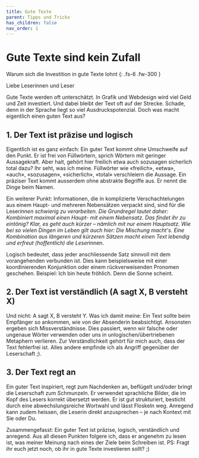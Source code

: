 ```yaml
---
title: Gute Texte 
parent: Tipps und Tricks
has_children: false
nav_order: 1
---
```


# Gute Texte sind kein Zufall

Warum sich die Investition in gute Texte lohnt
{: .fs-6 .fw-300 }

Liebe Leserinnen und Leser

Gute Texte werden oft unterschätzt. In Grafik und Webdesign wird viel Geld und Zeit investiert. Und dabei bleibt der Text oft auf der Strecke. Schade, denn in der Sprache liegt so viel Ausdruckspotenzial. Doch was macht eigentlich einen guten Text aus?

## 1. Der Text ist präzise und logisch

Eigentlich ist es ganz einfach: Ein guter Text kommt ohne Umschweife auf den Punkt. Er ist frei von Füllwörtern, sprich Wörtern mit geringer Aussagekraft. Aber halt, gehört hier freilich etwa auch sozusagen sicherlich total dazu? Ihr seht, was ich meine. Füllwörter wie «freilich», «etwa», «auch», «sozusagen», «sicherlich», «total» verschleiern die Aussage. Ein präziser Text kommt ausserdem ohne abstrakte Begriffe aus. Er nennt die Dinge beim Namen. 

Ein weiterer Punkt: Informationen, die in komplizierte Verschachtelungen aus einem Haupt- und mehreren Nebensätzen verpackt sind, sind für die Leser*innen schwierig zu verarbeiten. Die Grundregel lautet daher: Kombiniert maximal einen Haupt- mit einem Nebensatz. Das findet ihr zu eintönig? Klar, es geht auch kürzer – nämlich mit nur einem Hauptsatz. Wie bei so vielen Dingen im Leben gilt auch hier: Die Mischung macht's. Eine Kombination aus längeren und kürzeren Sätzen macht einen Text lebendig und erfreut (hoffentlich) die Leser*innen. 

Logisch bedeutet, dass jeder anschliessende Satz sinnvoll mit dem vorangehenden verbunden ist. Dies kann beispielsweise mit einer koordinierenden Konjunktion oder einem rückverweisenden Pronomen geschehen. Beispiel: Ich bin heute fröhlich. Denn die Sonne scheint.


## 2. Der Text ist verständlich (A sagt X, B versteht X)
Und nicht: A sagt X, B versteht Y. Was ich damit meine: Ein Text sollte beim Empfänger so ankommen, wie von der Absenderin beabsichtigt. Ansonsten ergeben sich Missverständnisse. Dies passiert, wenn wir falsche oder ungenaue Wörter verwenden oder uns in unlogischen/übertriebenen Metaphern verlieren. 
Zur Verständlichkeit gehört für mich auch, dass der Text fehlerfrei ist. Alles andere empfinde ich als Angriff gegenüber der Leserschaft ;).


## 3. Der Text regt an

Ein guter Text inspiriert, regt zum Nachdenken an, beflügelt und/oder bringt die Leserschaft zum Schmunzeln. Er verwendet sprachliche Bilder, die im Kopf des Lesers korrekt übersetzt werden. Er ist gut strukturiert, besticht durch eine abwechslungsreiche Wortwahl und lässt Floskeln weg. Anregend kann zudem heissen, die Leserin direkt anzusprechen – je nach Kontext mit Sie oder Du. 


Zusammengefasst: Ein guter Text ist präzise, logisch, verständlich und anregend. Aus all diesen Punkten folgere ich, dass er angenehm zu lesen ist, was meiner Meinung nach eines der Ziele beim Schreiben ist. 
PS: Fragt ihr euch jetzt noch, ob ihr in gute Texte investieren sollt? ;)
